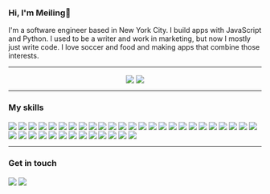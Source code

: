 ### Hi, I'm Meiling👋

I'm a software engineer based in New York City. I build apps with JavaScript and Python. I used to be a writer and work in marketing, but now I mostly just write code. I love soccer and food and making apps that combine those interests.

---
<div align="center">
  <a href="#"><img align="center" src="https://github-readme-stats.vercel.app/api?username=mbedard0&hide=stars,issues&include_all_commits=true&count_private=true&show_icons=true&theme=tokyonight" /></a>
  <a href="#"><img align="center" src="https://github-readme-stats.vercel.app/api/top-langs/?username=mbedard0&layout=compact&theme=tokyonight"/></a> 
</div>

---
### My skills
<div>
    <a href="#"><img align="center" src="https://img.shields.io/badge/css3-%231572B6.svg?style=for-the-badge&logo=css3&logoColor=white" /></a>
    <a href="#"><img align="center" src="https://img.shields.io/badge/html5-%23E34F26.svg?style=for-the-badge&logo=html5&logoColor=white" /></a>
    <a href="#"><img align="center" src="https://img.shields.io/badge/javascript-%23323330.svg?style=for-the-badge&logo=javascript&logoColor=%23F7DF1E" /></a>
    <a href="#"><img align="center" src="https://img.shields.io/badge/markdown-%23000000.svg?style=for-the-badge&logo=markdown&logoColor=white" /></a>
    <a href="#"><img align="center" src="https://img.shields.io/badge/python-3670A0?style=for-the-badge&logo=python&logoColor=ffdd54" /></a>
    <a href="#"><img align="center" src="https://img.shields.io/badge/bootstrap-%23563D7C.svg?style=for-the-badge&logo=bootstrap&logoColor=white" /></a>
    <a href="#"><img align="center" src="https://img.shields.io/badge/django-%23092E20.svg?style=for-the-badge&logo=django&logoColor=white" /></a>
    <a href="#"><img align="center" src="https://img.shields.io/badge/express.js-%23404d59.svg?style=for-the-badge&logo=express&logoColor=%2361DAFB" /></a>
    <a href="#"><img align="center" src="https://img.shields.io/badge/JWT-black?style=for-the-badge&logo=JSON%20web%20tokens" /></a>
    <a href="#"><img align="center" src="https://img.shields.io/badge/node.js-6DA55F?style=for-the-badge&logo=node.js&logoColor=white" /></a>
    <a href="#"><img align="center" src="https://img.shields.io/badge/react-%2320232a.svg?style=for-the-badge&logo=react&logoColor=%2361DAFB" /></a>
    <a href="#"><img align="center" src="https://img.shields.io/badge/React_Router-CA4245?style=for-the-badge&logo=react-router&logoColor" /></a>
    <a href="#"><img align="center" src="https://img.shields.io/badge/tailwindcss-%2338B2AC.svg?style=for-the-badge&logo=tailwind-css&logoColor=white" /></a>
    <a href="#"><img align="center" src="https://img.shields.io/badge/adobe-%23FF0000.svg?style=for-the-badge&logo=adobe&logoColor=white" /></a>
    <a href="#"><img align="center" src="https://img.shields.io/badge/Adobe%20Audition-9999FF.svg?style=for-the-badge&logo=Adobe%20Audition&logoColor=white" /></a>
    <a href="#"><img align="center" src="https://img.shields.io/badge/Adobe%20Creative%20Cloud-DA1F26.svg?style=for-the-badge&logo=Adobe%20Creative%20Cloud&logoColor=white" /></a>
    <a href="#"><img align="center" src="https://img.shields.io/badge/Adobe%20InDesign-49021F?style=for-the-badge&logo=adobeindesign&logoColor=white" /></a>
    <a href="#"><img align="center" src="https://img.shields.io/badge/Adobe%20Lightroom-31A8FF.svg?style=for-the-badge&logo=Adobe%20Lightroom&logoColor=white" /></a>
    <a href="#"><img align="center" src="https://img.shields.io/badge/adobephotoshop-%2331A8FF.svg?style=for-the-badge&logo=adobephotoshop&logoColor=white" /></a>
    <a href="#"><img align="center" src="https://img.shields.io/badge/Adobe%20Premiere%20Pro-9999FF.svg?style=for-the-badge&logo=Adobe%20Premiere%20Pro&logoColor=white" /></a>
    <a href="#"><img align="center" src="https://img.shields.io/badge/Canva-%2300C4CC.svg?style=for-the-badge&logo=Canva&logoColor=white" /></a>
    <a href="#"><img align="center" src="https://img.shields.io/badge/Gimp-657D8B?style=for-the-badge&logo=gimp&logoColor=FFFFFF" /></a>
    <a href="#"><img align="center" src="https://img.shields.io/badge/CodePen-white?style=for-the-badge&logo=codepen&logoColor=black" /></a>
    <a href="#"><img align="center" src="https://img.shields.io/badge/Visual%20Studio%20Code-0078d7.svg?style=for-the-badge&logo=visual-studio-code&logoColor=white" /></a>
    <a href="#"><img align="center" src="https://img.shields.io/badge/git-%23F05033.svg?style=for-the-badge&logo=git&logoColor=white" /></a>
    <a href="#"><img align="center" src="https://img.shields.io/badge/github-%23121011.svg?style=for-the-badge&logo=github&logoColor=white" /></a>
    <a href="#"><img align="center" src="https://img.shields.io/badge/Airtable-18BFFF?style=for-the-badge&logo=Airtable&logoColor=white" /></a>
    <a href="#"><img align="center" src="https://img.shields.io/badge/heroku-%23430098.svg?style=for-the-badge&logo=heroku&logoColor=white" /></a>
    <a href="#"><img align="center" src="https://img.shields.io/badge/vercel-%23000000.svg?style=for-the-badge&logo=vercel&logoColor=white" /></a>
    <a href="#"><img align="center" src="https://img.shields.io/badge/netlify-%23000000.svg?style=for-the-badge&logo=netlify&logoColor=#00C7B7" /></a>
    <a href="#"><img align="center" src="https://img.shields.io/badge/MongoDB-%234ea94b.svg?style=for-the-badge&logo=mongodb&logoColor=white" /></a>
    <a href="#"><img align="center" src="https://img.shields.io/badge/Dropbox-%233B4D98.svg?style=for-the-badge&logo=Dropbox&logoColor=white" /></a>
    <a href="#"><img align="center" src="https://img.shields.io/badge/Google%20Drive-4285F4?style=for-the-badge&logo=googledrive&logoColor=white" /></a>
    <a href="#"><img align="center" src="https://img.shields.io/badge/Trello-%23026AA7.svg?style=for-the-badge&logo=Trello&logoColor=white" /></a>
    <a href="#"><img align="center" src="https://img.shields.io/badge/Zoom-2D8CFF?style=for-the-badge&logo=zoom&logoColor=white)" /></a>
    <a href="#"><img align="center" src="https://img.shields.io/badge/WordPress-%23117AC9.svg?style=for-the-badge&logo=WordPress&logoColor=white" /></a>
    <a href="#"><img align="center" src="https://img.shields.io/badge/Slack-4A154B?style=for-the-badge&logo=slack&logoColor=white" /></a>
    <a href="#"><img align="center" src="https://img.shields.io/badge/Microsoft_Outlook-0078D4?style=for-the-badge&logo=microsoft-outlook&logoColor=white" /></a>
</div>

---

### Get in touch
<div>
  <a href="mailto:meiling.bedard@gmail.com"><img align="center" src="https://img.shields.io/badge/Gmail-D14836?style=for-the-badge&logo=gmail&logoColor=white" /></a>
  <a href="https://www.linkedin.com/in/f-meiling-bedard/"><img align="center" src="https://img.shields.io/badge/linkedin-%230077B5.svg?style=for-the-badge&logo=linkedin&logoColor=white"/></a>
</div>

